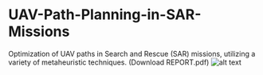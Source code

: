 # UAV-Path-Planning-in-SAR-Missions
Optimization of UAV paths in Search and Rescue (SAR) missions, utilizing a variety of metaheuristic techniques. (Download REPORT.pdf)
![alt text](https://github.com/hazemanwer2000/UAV-Path-Planning-in-SAR-Missions/blob/main/IMG.PNG?raw=true)
